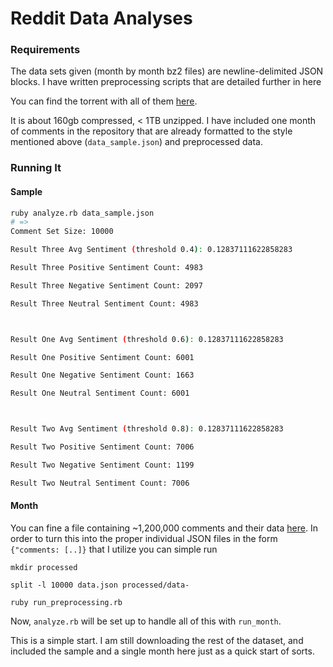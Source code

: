 # Reddit Data Analyses
### Requirements
The data sets given (month by month bz2 files) are newline-delimited JSON blocks. I have written preprocessing scripts
that are detailed further in here

You can find the torrent with all of them [here](magnet:?xt=urn:btih:7690f71ea949b868080401c749e878f98de34d3d&dn=reddit%5Fdata&tr=http%3A%2F%2Ftracker.pushshift.io%3A6969%2Fannounce&tr=udp%3A%2F%2Ftracker.openbittorrent.com%3A80).

It is about 160gb compressed, < 1TB unzipped. I have included one month of comments in the repository that are already
formatted to the style mentioned above (`data_sample.json`) and preprocessed data.

### Running It

#### Sample
```bash
ruby analyze.rb data_sample.json
# =>
Comment Set Size: 10000

Result Three Avg Sentiment (threshold 0.4): 0.12837111622858283

Result Three Positive Sentiment Count: 4983

Result Three Negative Sentiment Count: 2097

Result Three Neutral Sentiment Count: 4983



Result One Avg Sentiment (threshold 0.6): 0.12837111622858283

Result One Positive Sentiment Count: 6001

Result One Negative Sentiment Count: 1663

Result One Neutral Sentiment Count: 6001



Result Two Avg Sentiment (threshold 0.8): 0.12837111622858283

Result Two Positive Sentiment Count: 7006

Result Two Negative Sentiment Count: 1199

Result Two Neutral Sentiment Count: 7006

```

#### Month
You can fine a file containing ~1,200,000 comments and their data [here](filedropped_link). In order to turn this
into the proper individual JSON files in the form `{"comments: [..]}` that I utilize you can simple run

`mkdir processed`

`split -l 10000 data.json processed/data-`

`ruby run_preprocessing.rb`

Now, `analyze.rb` will be set up to handle all of this with `run_month`.

This is a simple start. I am still downloading the rest of the dataset, and included the sample and
a single month here just as a quick start of sorts.
